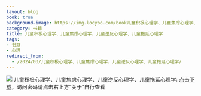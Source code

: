```yaml
---
layout: blog
book: true
background-image: https://img.locyoo.com/book儿童积极心理学、儿童焦虑心理学、儿童逆反心理学、儿童拖延心理学.jpg
category: 书籍
title: 儿童积极心理学、儿童焦虑心理学、儿童逆反心理学、儿童拖延心理学
tags:
- 书籍
- 心理
redirect_from:
  - /2024/03/儿童积极心理学、儿童焦虑心理学、儿童逆反心理学、儿童拖延心理学/
---
```

![](https://img.locyoo.com/book儿童积极心理学、儿童焦虑心理学、儿童逆反心理学、儿童拖延心理学.jpg)
儿童积极心理学、儿童焦虑心理学、儿童逆反心理学、儿童拖延心理学: <a name = "ref1" href="https://url18.ctfile.com/f/50983618-1052961937-7f5d14?p=3619">点击下载</a>，访问密码请点击右上方“关于”自行查看